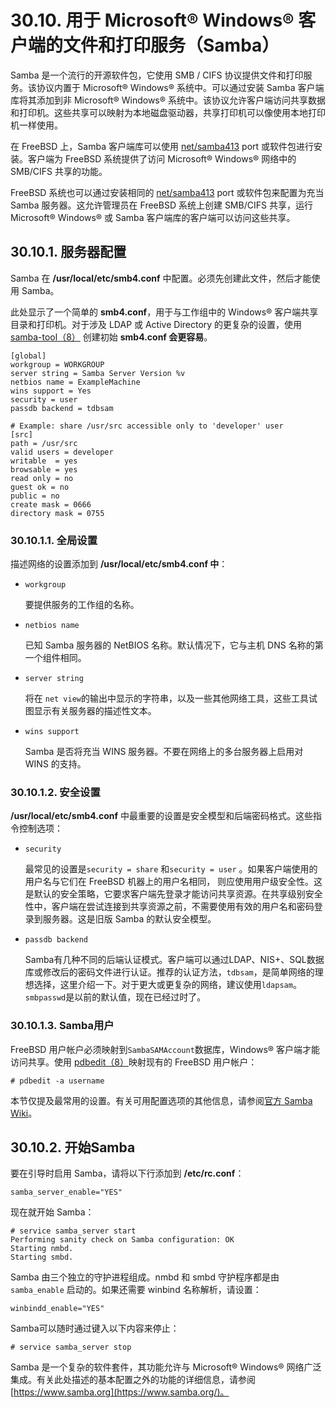 # 30.10. 用于 Microsoft® Windows® 客户端的文件和打印服务（Samba）

Samba 是一个流行的开源软件包，它使用 SMB / CIFS 协议提供文件和打印服务。该协议内置于 Microsoft® Windows® 系统中。可以通过安装 Samba 客户端库将其添加到非 Microsoft® Windows® 系统中。该协议允许客户端访问共享数据和打印机。这些共享可以映射为本地磁盘驱动器，共享打印机可以像使用本地打印机一样使用。

在 FreeBSD 上，Samba 客户端库可以使用 [net/samba413](https://cgit.freebsd.org/ports/tree/net/samba413/pkg-descr) port 或软件包进行安装。客户端为 FreeBSD 系统提供了访问 Microsoft® Windows® 网络中的 SMB/CIFS 共享的功能。

FreeBSD 系统也可以通过安装相同的 [net/samba413](https://cgit.freebsd.org/ports/tree/net/samba413/pkg-descr) port 或软件包来配置为充当 Samba 服务器。这允许管理员在 FreeBSD 系统上创建 SMB/CIFS 共享，运行 Microsoft® Windows® 或 Samba 客户端库的客户端可以访问这些共享。

## 30.10.1. 服务器配置

Samba 在 **/usr/local/etc/smb4.conf** 中配置。必须先创建此文件，然后才能使用 Samba。

此处显示了一个简单的 **smb4.conf**，用于与工作组中的 Windows® 客户端共享目录和打印机。对于涉及 LDAP 或 Active Directory 的更复杂的设置，使用 [samba-tool（8）](https://www.freebsd.org/cgi/man.cgi?query=samba-tool&sektion=8&format=html) 创建初始 **smb4.conf 会更容易**。

```
[global]
workgroup = WORKGROUP
server string = Samba Server Version %v
netbios name = ExampleMachine
wins support = Yes
security = user
passdb backend = tdbsam

# Example: share /usr/src accessible only to 'developer' user
[src]
path = /usr/src
valid users = developer
writable  = yes
browsable = yes
read only = no
guest ok = no
public = no
create mask = 0666
directory mask = 0755
```

### 30.10.1.1. 全局设置

描述网络的设置添加到 **/usr/local/etc/smb4.conf 中**：

- `workgroup`

  要提供服务的工作组的名称。

- `netbios name`

  已知 Samba 服务器的 NetBIOS 名称。默认情况下，它与主机 DNS 名称的第一个组件相同。

- `server string`

  将在 `net view`的输出中显示的字符串，以及一些其他网络工具，这些工具试图显示有关服务器的描述性文本。

- `wins support`

  Samba 是否将充当 WINS 服务器。不要在网络上的多台服务器上启用对 WINS 的支持。

### 30.10.1.2. 安全设置

**/usr/local/etc/smb4.conf** 中最重要的设置是安全模型和后端密码格式。这些指令控制选项：

- `security`

  最常见的设置是`security = share` 和`security = user` 。如果客户端使用的用户名与它们在 FreeBSD 机器上的用户名相同， 则应使用用户级安全性。这是默认的安全策略，它要求客户端先登录才能访问共享资源。在共享级别安全性中，客户端在尝试连接到共享资源之前，不需要使用有效的用户名和密码登录到服务器。这是旧版 Samba 的默认安全模型。

- `passdb backend`

  Samba有几种不同的后端认证模式。客户端可以通过LDAP、NIS+、SQL数据库或修改后的密码文件进行认证。推荐的认证方法，`tdbsam`，是简单网络的理想选择，这里介绍一下。对于更大或更复杂的网络，建议使用`ldapsam`。 `smbpasswd`是以前的默认值，现在已经过时了。

### 30.10.1.3. Samba用户

FreeBSD 用户帐户必须映射到`SambaSAMAccount`数据库，Windows® 客户端才能访问共享。使用 [pdbedit（8）](https://www.freebsd.org/cgi/man.cgi?query=pdbedit&sektion=8&format=html)映射现有的 FreeBSD 用户帐户：

```
# pdbedit -a username
```

本节仅提及最常用的设置。有关可用配置选项的其他信息，请参阅[官方 Samba Wiki](https://wiki.samba.org/)。

## 30.10.2. 开始Samba

要在引导时启用 Samba，请将以下行添加到 **/etc/rc.conf**：

```
samba_server_enable="YES"
```

现在就开始 Samba：

```
# service samba_server start
Performing sanity check on Samba configuration: OK
Starting nmbd.
Starting smbd.
```

Samba 由三个独立的守护进程组成。nmbd 和 smbd 守护程序都是由`samba_enable` 启动的。如果还需要 winbind 名称解析，请设置：

```
winbindd_enable="YES"
```

Samba可以随时通过键入以下内容来停止：

```
# service samba_server stop
```

Samba 是一个复杂的软件套件，其功能允许与 Microsoft® Windows® 网络广泛集成。有关此处描述的基本配置之外的功能的详细信息，请参阅 [https://www.samba.org](https://www.samba.org/)。
